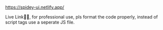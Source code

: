 https://spidey-ui.netlify.app/ <br>

Live Link☝🏻, for professional use, pls format the code properly, instead of script tags use a seperate JS file.
